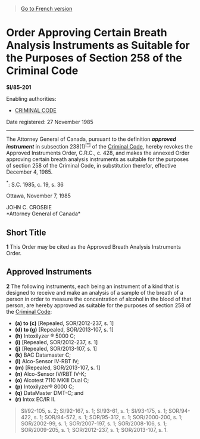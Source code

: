 > [Go to French version](/fr/Règlements/Textes%20réglementaires/85/201.md)

# Order Approving Certain Breath Analysis Instruments as Suitable for the Purposes of Section 258 of the Criminal Code

**SI/85-201**

Enabling authorities: 
- [CRIMINAL CODE](/en/Acts/Revised%20Statutes%20of%20Canada/C/C-46.md)

Date registered: 27 November 1985

----------

The Attorney General of Canada, pursuant to the definition ***approved instrument*** in subsection 238(1)<sup><a href='#footnote_e'>[*]</a></sup> of the [Criminal Code](/en/Acts/Revised%20Statutes%20of%20Canada/C/C-46.md), hereby revokes the Approved Instruments Order, C.R.C., c. 428, and makes the annexed Order approving certain breath analysis instruments as suitable for the purposes of section 258 of the Criminal Code, in substitution therefor, effective December 4, 1985.

<a name='footnote_e'><sup>*</sup></a>: S.C. 1985, c. 19, s. 36<br />

Ottawa, November 7, 1985


<p>JOHN C. CROSBIE<br />*Attorney General of Canada*<br /></p>




## Short Title


**1** This Order may be cited as the Approved Breath Analysis Instruments Order.




## Approved Instruments


**2** The following instruments, each being an instrument of a kind that is designed to receive and make an analysis of a sample of the breath of a person in order to measure the concentration of alcohol in the blood of that person, are hereby approved as suitable for the purposes of section 258 of the [Criminal Code](/en/Acts/Revised%20Statutes%20of%20Canada/C/C-46.md):
- **(a) to (c)** [Repealed, SOR/2012-237, s. 1]
- **(d) to (g)** [Repealed, SOR/2013-107, s. 1]
- **(h)** Intoxilyzer ® 5000 C;
- **(i)** [Repealed, SOR/2012-237, s. 1]
- **(j)** [Repealed, SOR/2013-107, s. 1]
- **(k)** BAC Datamaster C;
- **(l)** Alco-Sensor IV-RBT IV;
- **(m)** [Repealed, SOR/2013-107, s. 1]
- **(n)** Alco-Sensor IV/RBT IV-K;
- **(o)** Alcotest 7110 MKIII Dual C;
- **(p)** Intoxilyzer® 8000 C;
- **(q)** DataMaster DMT-C; and
- **(r)** Intox EC/IR II.
> SI/92-105, s. 2; SI/92-167, s. 1; SI/93-61, s. 1; SI/93-175, s. 1; SOR/94-422, s. 1; SOR/94-572, s. 1; SOR/95-312, s. 1; SOR/2000-200, s. 1; SOR/2002-99, s. 1; SOR/2007-197, s. 1; SOR/2008-106, s. 1; SOR/2009-205, s. 1; SOR/2012-237, s. 1; SOR/2013-107, s. 1.



